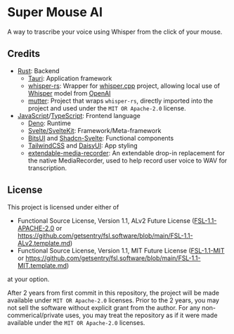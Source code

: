 # Super Mouse AI

A way to trascribe your voice using Whisper from the click of your mouse.

## Credits

- [Rust](https://www.rust-lang.org): Backend
  - [Tauri](https://tauri.app): Application framework
  - [whisper-rs](https://github.com/tazz4843/whisper-rs): Wrapper for
    [whisper.cpp](https://github.com/ggerganov/whisper.cpp) project, allowing
    local use of [Whisper](https://github.com/openai/whisper) model from
    [OpenAI](https://openai.com/index/whisper/)
  - [mutter](https://github.com/sigaloid/mutter): Project that wraps
    `whisper-rs`, directly imported into the project and used under the
    `MIT OR Apache-2.0` license.
- [JavaScript](https://developer.mozilla.org/en-US/docs/Web/JavaScript)/[TypeScript](https://www.typescriptlang.org):
  Frontend language
  - [Deno](https://deno.com): Runtime
  - [Svelte/SvelteKit](https://svelte.dev): Framework/Meta-framework
  - [BitsUI](https://www.bits-ui.com/docs/introduction) and
    [Shadcn-Svelte](https://www.shadcn-svelte.com): Functional components
  - [TailwindCSS](https://tailwindcss.com) and [DaisyUI](https://daisyui.com):
    App styling
  - [extendable-media-recorder](https://github.com/chrisguttandin/extendable-media-recorder):
    An extendable drop-in replacement for the native MediaRecorder, used to help
    record user voice to WAV for transcription.

## License

This project is licensed under either of

- Functional Source License, Version 1.1, ALv2 Future License
  ([FSL-1.1-APACHE-2.0](LICENSE-FSL-1.1-ALv2) or
  <https://github.com/getsentry/fsl.software/blob/main/FSL-1.1-ALv2.template.md>)
- Functional Source License, Version 1.1, MIT Future License
  ([FSL-1.1-MIT](LICENSE-FSL-1.1-MIT) or
  <https://github.com/getsentry/fsl.software/blob/main/FSL-1.1-MIT.template.md>)

at your option.

After 2 years from first commit in this repository, the project will be made
available under `MIT OR Apache-2.0` licenses. Prior to the 2 years, you may not
sell the software without explicit grant from the author. For any
non-commerical/private uses, you may treat the repository as if it were made
available under the `MIT OR Apache-2.0` licenses.
